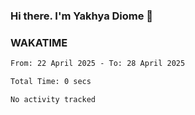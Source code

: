 ### Hi there. I'm Yakhya Diome 👋

### WAKATIME
<!--START_SECTION:waka-->

```txt
From: 22 April 2025 - To: 28 April 2025

Total Time: 0 secs

No activity tracked
```

<!--END_SECTION:waka-->
